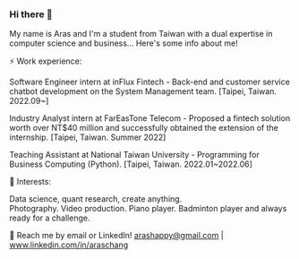 ### Hi there 👋

My name is Aras and I'm a student from Taiwan with a dual expertise in computer science and business... Here's some info about me!

⚡ Work experience:

Software Engineer intern at inFlux Fintech - Back-end and customer service chatbot development on the System Management team. [Taipei, Taiwan. 2022.09~]<br>

Industry Analyst intern at FarEasTone Telecom - Proposed a fintech solution worth over NT$40 million and successfully obtained the extension of the internship. [Taipei, Taiwan. Summer 2022]<br>

Teaching Assistant at National Taiwan University - Programming for Business Computing (Python). [Taipei, Taiwan. 2022.01~2022.06]


🌱 Interests:

Data science, quant research, create anything.<br>
Photography. Video production. Piano player. Badminton player and always ready for a challenge.

💬 Reach me by email or LinkedIn! arashappy@gmail.com | www.linkedin.com/in/araschang

